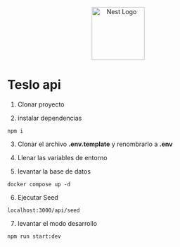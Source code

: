 <p align="center">
  <a href="http://nestjs.com/" target="blank"><img src="https://nestjs.com/img/logo-small.svg" width="120" alt="Nest Logo" /></a>
</p>

# Teslo api
1. Clonar proyecto

2. instalar dependencias

```
npm i
```

3. Clonar el archivo __.env.template__ y renombrarlo a __.env__

4. Llenar las variables de entorno 

5. levantar la base de datos
```
docker compose up -d
```

6. Ejecutar Seed

```
localhost:3000/api/seed
```

7. levantar el modo desarrollo

```
npm run start:dev
```

